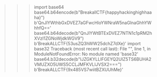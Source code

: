 >>> import base64
>>> base64.b64encode(b"BreakallCTF{happyhackinghighhaaha}")
b'QnJlYWthbGxDVEZ7aGFwcHloYWNraW5naGlnaGhhYWhhfQ=='
>>> base64.b64decode(b"QnJlYWtBTExDVEZ7NTN1c1pRM2hXVzI1ZGNoWjdkWGV9")
b'BreakALLCTF{53usZQ3hWW25dchZ7dXe}'
>>> import base32
Traceback (most recent call last):
  File "<stdin>", line 1, in <module>
ModuleNotFoundError: No module named 'base32'
>>> base64.b32decode(b"IJZGKYLLIFGEYQ2UIZ5TS6BUHA2VMUZXO5UWS5CCLJMFKVLIJVSX2===")
b'BreakALLCTF{9x485VS7wiitBZXUUhMe}'





